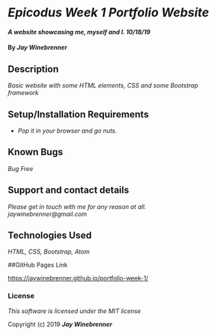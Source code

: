 # _Epicodus Week 1 Portfolio Website_

#### _A website showcasing me, myself and I. 10/18/19_

#### By _**Jay Winebrenner**_

## Description

_Basic website with some HTML elements, CSS and some Bootstrap framework_

## Setup/Installation Requirements

* _Pop it in your browser and go nuts._


## Known Bugs

_Bug Free_

## Support and contact details

_Please get in touch with me for any reason at all. jaywinebrenner@gmail.com_

## Technologies Used

_HTML, CSS, Bootstrap, Atom_

##GitHub Pages Link

<https://jaywinebrenner.github.io/portfolio-week-1/>

### License

*This software is licensed under the MIT license*

Copyright (c) 2019 **_Jay Winebrenner_**
